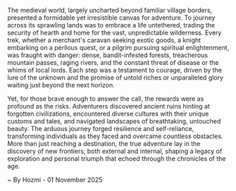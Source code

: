 
The medieval world, largely uncharted beyond familiar village borders, presented a formidable yet irresistible canvas for adventure. To journey across its sprawling lands was to embrace a life untethered, trading the security of hearth and home for the vast, unpredictable wilderness. Every trek, whether a merchant's caravan seeking exotic goods, a knight embarking on a perilous quest, or a pilgrim pursuing spiritual enlightenment, was fraught with danger: dense, bandit-infested forests, treacherous mountain passes, raging rivers, and the constant threat of disease or the whims of local lords. Each step was a testament to courage, driven by the lure of the unknown and the promise of untold riches or unparalleled glory waiting just beyond the next horizon.

Yet, for those brave enough to answer the call, the rewards were as profound as the risks. Adventurers discovered ancient ruins hinting at forgotten civilizations, encountered diverse cultures with their unique customs and tales, and navigated landscapes of breathtaking, untouched beauty. The arduous journey forged resilience and self-reliance, transforming individuals as they faced and overcame countless obstacles. More than just reaching a destination, the true adventure lay in the discovery of new frontiers, both external and internal, shaping a legacy of exploration and personal triumph that echoed through the chronicles of the age.

~ By Hozmi - 01 November 2025
